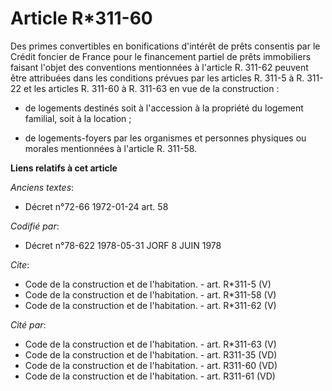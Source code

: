 # Article R*311-60

Des primes convertibles en bonifications d'intérêt de prêts consentis par le Crédit foncier de France pour le financement
partiel de prêts immobiliers faisant l'objet des conventions mentionnées à l'article R. 311-62 peuvent être attribuées dans
les conditions prévues par les articles R. 311-5 à R. 311-22 et les articles R. 311-60 à R. 311-63 en vue de la
construction :

- de logements destinés soit à l'accession à la propriété du logement familial, soit à la location ;

- de logements-foyers par les organismes et personnes physiques ou morales mentionnées à l'article R. 311-58.

**Liens relatifs à cet article**

_Anciens textes_:

  - Décret n°72-66 1972-01-24 art. 58

_Codifié par_:

  - Décret n°78-622 1978-05-31 JORF 8 JUIN 1978

_Cite_:

  - Code de la construction et de l'habitation. - art. R*311-5 (V)
  - Code de la construction et de l'habitation. - art. R*311-58 (V)
  - Code de la construction et de l'habitation. - art. R*311-62 (V)

_Cité par_:

  - Code de la construction et de l'habitation. - art. R*311-63 (V)
  - Code de la construction et de l'habitation. - art. R311-35 (VD)
  - Code de la construction et de l'habitation. - art. R311-60 (VD)
  - Code de la construction et de l'habitation. - art. R311-61 (VD)
